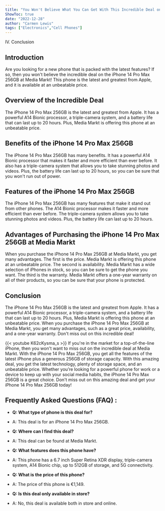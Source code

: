 ```yaml
---
title: "You Won't Believe What You Can Get With This Incredible Deal on an iPhone 14 Pro Max 256GB at Media Markt!"
ShowToc: true 
date: "2022-12-28"
author: "Carmen Lewis" 
tags: ["Electronics","Cell Phones"]
---
```

IV. Conclusion

## Introduction
Are you looking for a new phone that is packed with the latest features? If so, then you won't believe the incredible deal on the iPhone 14 Pro Max 256GB at Media Markt! This phone is the latest and greatest from Apple, and it is available at an unbeatable price.

## Overview of the Incredible Deal
The iPhone 14 Pro Max 256GB is the latest and greatest from Apple. It has a powerful A14 Bionic processor, a triple-camera system, and a battery life that can last up to 20 hours. Plus, Media Markt is offering this phone at an unbeatable price.

## Benefits of the iPhone 14 Pro Max 256GB
The iPhone 14 Pro Max 256GB has many benefits. It has a powerful A14 Bionic processor that makes it faster and more efficient than ever before. It also has a triple-camera system that allows you to take stunning photos and videos. Plus, the battery life can last up to 20 hours, so you can be sure that you won't run out of power.

## Features of the iPhone 14 Pro Max 256GB
The iPhone 14 Pro Max 256GB has many features that make it stand out from other phones. The A14 Bionic processor makes it faster and more efficient than ever before. The triple-camera system allows you to take stunning photos and videos. Plus, the battery life can last up to 20 hours.

## Advantages of Purchasing the iPhone 14 Pro Max 256GB at Media Markt
When you purchase the iPhone 14 Pro Max 256GB at Media Markt, you get many advantages. The first is the price. Media Markt is offering this phone at an unbeatable price. The second is availability. Media Markt has a wide selection of iPhones in stock, so you can be sure to get the phone you want. The third is the warranty. Media Markt offers a one-year warranty on all of their products, so you can be sure that your phone is protected.

## Conclusion
The iPhone 14 Pro Max 256GB is the latest and greatest from Apple. It has a powerful A14 Bionic processor, a triple-camera system, and a battery life that can last up to 20 hours. Plus, Media Markt is offering this phone at an unbeatable price. When you purchase the iPhone 14 Pro Max 256GB at Media Markt, you get many advantages, such as a great price, availability, and a one-year warranty. Don't miss out on this incredible deal!

{{< youtube K62cKysma_s >}} 
If you're in the market for a top-of-the-line iPhone, then you won't want to miss out on the incredible deal at Media Markt. With the iPhone 14 Pro Max 256GB, you get all the features of the latest iPhone plus a generous 256GB of storage capacity. With this amazing deal, you get the latest technology, plenty of storage space, and an unbeatable price. Whether you’re looking for a powerful phone for work or a device to keep up with your social media habits, the iPhone 14 Pro Max 256GB is a great choice. Don't miss out on this amazing deal and get your iPhone 14 Pro Max 256GB today!

## Frequently Asked Questions (FAQ) :
- **Q: What type of phone is this deal for?**
- A: This deal is for an iPhone 14 Pro Max 256GB.

- **Q: Where can I find this deal?**
- A: This deal can be found at Media Markt.

- **Q: What features does this phone have?**
- A: This phone has a 6.7 inch Super Retina XDR display, triple-camera system, A14 Bionic chip, up to 512GB of storage, and 5G connectivity.

- **Q: What is the price of this phone?**
- A: The price of this phone is €1,149.

- **Q: Is this deal only available in store?**
- A: No, this deal is available both in store and online.


